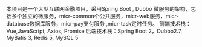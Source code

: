 本项目是一个大型互联网金融项目，采用Spring Boot , Dubbo 微服务的架构，包括多个独立的微服务，micr-common个公共服务，micr-web服务，micr-database数据库服务，micr-pay支付服务 ,micr-task定时任务。
前端技术栈：Vue,JavaScript, Axios, Promise
后端技术栈：Spring Boot 2，Dubbo2.7, MyBatis 3, Redis 5, MySQL 5
